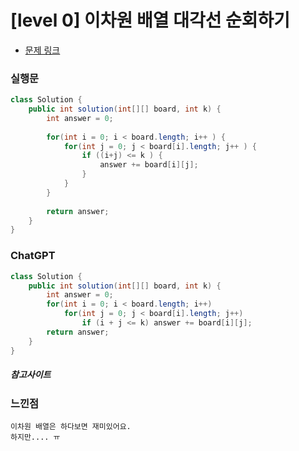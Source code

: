 # [level 0] 이차원 배열 대각선 순회하기

* [문제 링크](https://school.programmers.co.kr/learn/courses/30/lessons/181829)


### 실행문
```java
class Solution {
    public int solution(int[][] board, int k) {
        int answer = 0;
        
        for(int i = 0; i < board.length; i++ ) {
            for(int j = 0; j < board[i].length; j++ ) {
                if ((i+j) <= k ) {
                    answer += board[i][j];
                }
            }
        }
        
        return answer;
    }
}
```

### ChatGPT
```java
class Solution {
    public int solution(int[][] board, int k) {
        int answer = 0;
        for(int i = 0; i < board.length; i++)
            for(int j = 0; j < board[i].length; j++)
                if (i + j <= k) answer += board[i][j];
        return answer;
    }
}
```

##### 참고사이트




### 느낀점
```
이차원 배열은 하다보면 재미있어요.
하지만.... ㅠ 
``` 